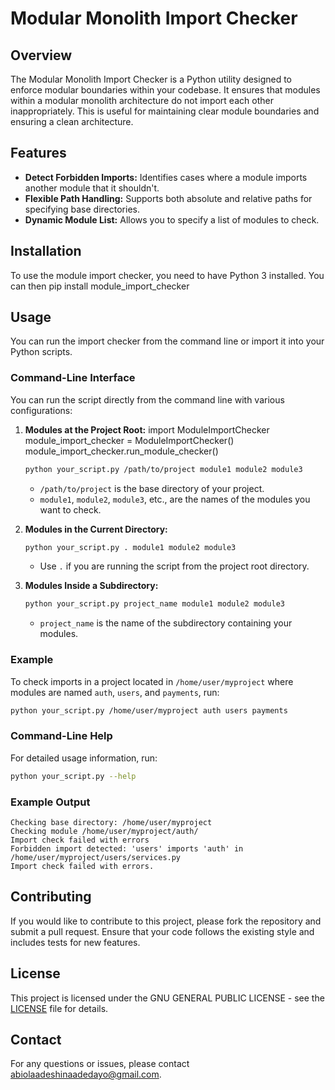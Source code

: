# Modular Monolith Import Checker

## Overview

The Modular Monolith Import Checker is a Python utility designed to enforce modular boundaries within your codebase. It ensures that modules within a modular monolith architecture do not import each other inappropriately. This is useful for maintaining clear module boundaries and ensuring a clean architecture.

## Features

- **Detect Forbidden Imports:** Identifies cases where a module imports another module that it shouldn't.
- **Flexible Path Handling:** Supports both absolute and relative paths for specifying base directories.
- **Dynamic Module List:** Allows you to specify a list of modules to check.

## Installation

To use the module import checker, you need to have Python 3 installed. You can then pip install module_import_checker


## Usage

You can run the import checker from the command line or import it into your Python scripts.

### Command-Line Interface

You can run the script directly from the command line with various configurations:

1. **Modules at the Project Root:**
    import ModuleImportChecker
    module_import_checker = ModuleImportChecker()
    module_import_checker.run_module_checker()

   ```bash
   python your_script.py /path/to/project module1 module2 module3
   ```

   - `/path/to/project` is the base directory of your project.
   - `module1`, `module2`, `module3`, etc., are the names of the modules you want to check.

2. **Modules in the Current Directory:**

   ```bash
   python your_script.py . module1 module2 module3
   ```

   - Use `.` if you are running the script from the project root directory.

3. **Modules Inside a Subdirectory:**

   ```bash
   python your_script.py project_name module1 module2 module3
   ```

   - `project_name` is the name of the subdirectory containing your modules.

### Example

To check imports in a project located in `/home/user/myproject` where modules are named `auth`, `users`, and `payments`, run:

```bash
python your_script.py /home/user/myproject auth users payments
```

### Command-Line Help

For detailed usage information, run:

```bash
python your_script.py --help
```

### Example Output

```text
Checking base directory: /home/user/myproject
Checking module /home/user/myproject/auth/
Import check failed with errors
Forbidden import detected: 'users' imports 'auth' in /home/user/myproject/users/services.py
Import check failed with errors.
```


## Contributing

If you would like to contribute to this project, please fork the repository and submit a pull request. Ensure that your code follows the existing style and includes tests for new features.

## License

This project is licensed under the GNU GENERAL PUBLIC LICENSE - see the [LICENSE](LICENSE) file for details.

## Contact

For any questions or issues, please contact [abiolaadeshinaadedayo@gmail.com](mailto:abiolaadeshinaadedayo@gmail.com).
